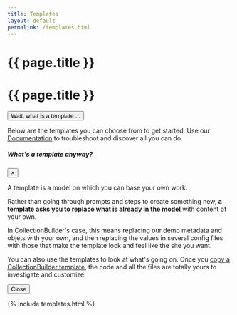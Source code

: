 ```yaml
---
title: Templates
layout: default
permalink: /templates.html
---
```

<div class="container">
<div class="row">
<div class="col-md-8">
<h1 class="my-4 border-bottom display-3 w-75 d-none d-md-block">{{ page.title }}</h1>
<h1 class="my-4 border-bottom d-md-none ml-0">{{ page.title }}</h1>

</div>
<div class="col-md-4">
<!-- Button trigger modal -->
<button type="button" class="btn btn-primary float-right m-5" data-toggle="modal" data-target="#wtftemplate">
  Wait, what is a template ...
</button>
</div>
<div class="col-12">
<p class="h4 text-left mb-3">Below are the templates you can choose from to get started. Use our <a  href="/cb-docs/">Documentation</a> to troubleshoot and discover all you can do.</p>

</div>
</div>
</div>





<!-- Modal -->
<div class="modal fade" id="wtftemplate" tabindex="-1" role="dialog" aria-labelledby="wtftemplateLabel" aria-hidden="true">
<div class="modal-dialog" role="document">
<div class="modal-content">
<div class="modal-header">
<h5 class="modal-title" id="wtftemplateLabel">What's a template anyway?</h5>
<button type="button" class="close" data-dismiss="modal" aria-label="Close">
<span aria-hidden="true">&times;</span>
</button>
</div>
<div class="modal-body">
<p>A template is a model on which you can base your own work.</p>
<p> Rather than going through prompts and steps to create something new, <b>a template asks you to replace what is already in the model</b>  with content of your own.</p>
<p>In CollectionBuilder's case, this means replacing our demo metadata and objets with your own, and then replacing the values in several config files with those that make the template look and feel like the site you want.</p>
<p>You can also use the templates to look at what's going on. Once you <a href="https://collectionbuilder.github.io/cb-docs/docs/repository/create/">copy a CollectionBuilder template</a>, the code and all the files are totally yours to investigate and customize.</p>
</div>
<div class="modal-footer">
<button type="button" class="btn btn-secondary" data-dismiss="modal">Close</button>
</div>
</div>
</div>
</div>

{% include templates.html %}